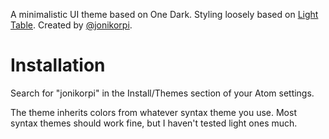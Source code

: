 A minimalistic UI theme based on One Dark. Styling loosely based on [Light Table](http://lighttable.com). Created by [@jonikorpi](https://twitter.com/jonikorpi).

# Installation

Search for "jonikorpi" in the Install/Themes section of your Atom settings.

The theme inherits colors from whatever syntax theme you use. Most syntax themes should work fine, but I haven't tested light ones much.

